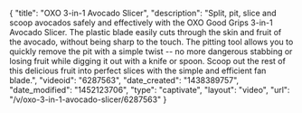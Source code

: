 {
    "title": "OXO 3-in-1 Avocado Slicer",
    "description": "Split, pit, slice and scoop avocados safely and effectively with the OXO Good Grips 3-in-1 Avocado Slicer. The plastic blade easily cuts through the skin and fruit of the avocado, without being sharp to the touch. The pitting tool allows you to quickly remove the pit with a simple twist -- no more dangerous stabbing or losing fruit while digging it out with a knife or spoon. Scoop out the rest of this delicious fruit into perfect slices with the simple and efficient fan blade.",
    "videoid": "6287563",
    "date_created": "1438389757",
    "date_modified": "1452123706",
    "type": "captivate",
    "layout": "video",
    "url": "\/v\/oxo-3-in-1-avocado-slicer\/6287563"
}